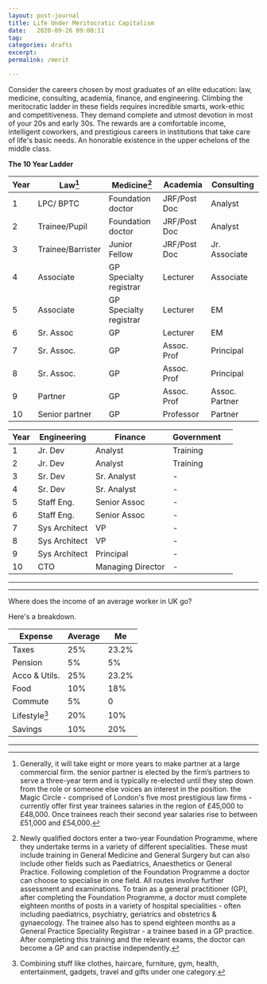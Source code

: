 ```yaml
---
layout: post-journal
title: Life Under Meritocratic Capitalism
date:   2020-09-26 09:00:11
tag: 
categories: drafts
excerpt: 
permalink: /merit

---
```




Consider the careers chosen by most graduates of an elite education: law, medicine, consulting, academia, finance, and engineering. Climbing the meritocratic ladder in these fields requires incredible smarts, work-ethic and competitiveness. They demand complete and utmost devotion in most of your 20s and early 30s.   The rewards are a comfortable income, intelligent coworkers, and prestigious careers in institutions that take care of life's basic needs.  An honorable existence in the upper echelons of the middle class.


**The 10 Year Ladder**

Year | Law[^Law]       | Medicine[^Medicine]    | Academia  | Consulting | 
---| ----------- | ---------------------  | --------- | ---------   |
1 | LPC/ BPTC  |   Foundation doctor | JRF/Post Doc | Analyst |    
2 | Trainee/Pupil  |   Foundation doctor |JRF/Post Doc | Analyst |  
3 | Trainee/Barrister  | Junior Fellow   | JRF/Post Doc | Jr. Associate |    
4 | Associate |  GP Specialty registrar | Lecturer | Associate | 
5 | Associate  |   GP Specialty registrar | Lecturer |  EM | 
6 | Sr. Assoc  |   GP  | Lecturer | EM | 
7 | Sr. Assoc.  |   GP  | Assoc. Prof |  Principal | 
8 | Sr. Assoc.   |   GP  | Assoc. Prof |  Principal |   
9 | Partner  |   GP | Assoc. Prof | Assoc. Partner |
10 | Senior partner |   GP | Professor | Partner |


Year | Engineering       | Finance    | Government  |  | 
---| ----------- | ---------------------  | --------- | ---------   |
1 | Jr. Dev  |   Analyst | Training |  |    
2 | Jr. Dev   |   Analyst |Training |  |  
3 | Sr. Dev  |     Sr. Analyst | - |    
4 | Sr. Dev  |   Sr. Analyst | - | 
5 | Staff Eng.  |   Senior Assoc | - |   | 
6 | Staff Eng.  |   Senior Assoc  | -  |  | 
7 | Sys Architect  |   VP  | -  |  | 
8 | Sys Architect  |   VP   | - |   |   
9 | Sys Architect  |   Principal | -  |  |
10 | CTO |  Managing Director | -  |  |


---



[^Medicine]: Newly qualified doctors enter a two-year Foundation Programme, where they undertake terms in a variety of different specialities. These must include training in General Medicine and General Surgery but can also include other fields such as Paediatrics, Anaesthetics or General Practice. Following completion of the Foundation Programme a doctor can choose to specialise in one field. All routes involve further assessment and examinations. To train as a general practitioner (GP), after completing the Foundation Programme, a doctor must complete eighteen months of posts in a variety of hospital specialities - often including paediatrics, psychiatry, geriatrics and obstetrics & gynaecology. The trainee also has to spend eighteen months as a General Practice Speciality Registrar - a trainee based in a GP practice. After completing this training and the relevant exams, the doctor can become a GP and can practise independently.

[^Law]: Generally, it will take eight or more years to make partner at a large commercial firm. the senior partner is elected by the firm’s partners to serve a three-year term and is typically re-elected until they step down from the role or someone else voices an interest in the position. the Magic Circle - comprised of London's five most prestigious law firms - currently offer first year trainees salaries in the region of £45,000 to £48,000. Once trainees reach their second year salaries rise to between £51,000 and £54,000.

------


Where does the income of an average worker in UK go?


Here's a breakdown.

Expense   | Average |  Me  |
----------| -----------| ----------|
Taxes   | 25%        | 23.2% |
Pension  |  5%   | 5% |
Acco & Utils.   | 25% | 23.2%
Food  | 10%  | 18% |
Commute  | 5% | 0 |
Lifestyle[^luxury]  | 20% | 10% |
Savings | 10% | 20% |

[^luxury]: Combining stuff like clothes, haircare, furniture, gym, health, entertainment, gadgets, travel and gifts under one category.







-----
